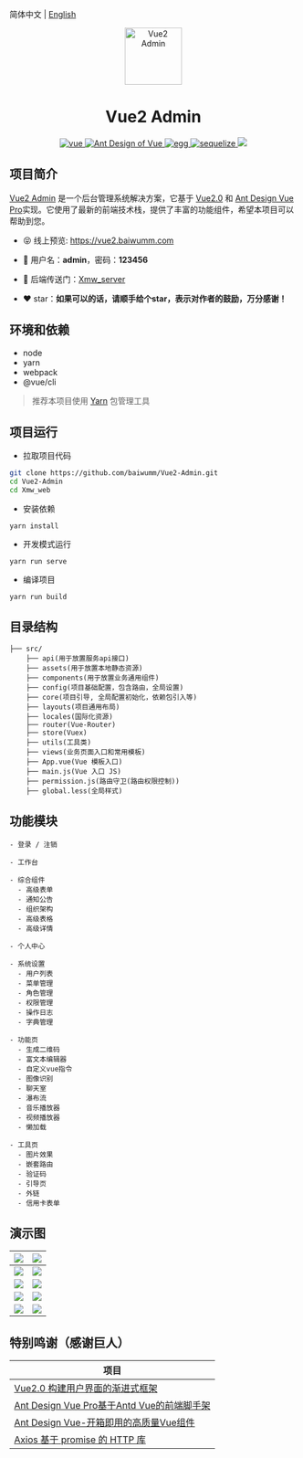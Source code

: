 简体中文 | [English](./README.en-US.md)

<p align="center"><img width="100" src="https://cdn.baiwumm.com/project/vue2-admin/logo.svg" alt="Vue2 Admin"></p>

<h1 align="center">Vue2 Admin</h1>

<p align="center">
  <a href="https://github.com/vuejs/vue/" target="_blank">
    <img src="https://cdn.baiwumm.com/project/vue2-admin/shield/vue.svg" alt="vue">
  </a>
  <a href="https://github.com/vueComponent/ant-design-vue/" target="_blank">
    <img src="https://cdn.baiwumm.com/project/vue2-admin/shield/antd.svg" alt="Ant Design of Vue">
  </a>
  <a href="https://github.com/eggjs/egg/" target="_blank">
    <img src="https://cdn.baiwumm.com/project/vue2-admin/shield/egg.svg" alt="egg">
  </a>
  <a href="https://github.com/sequelize/sequelize/" target="_blank">
    <img src="https://cdn.baiwumm.com/project/vue2-admin/shield/socket.svg" alt="sequelize">
  </a>
  <a>
    <img src="https://cdn.baiwumm.com/project/vue2-admin/shield/build.svg">
  </a>
</p>

## 项目简介

[Vue2 Admin](https://vue2.baiwumm.com/) 是一个后台管理系统解决方案，它基于 [Vue2.0](https://github.com/vuejs/vue/) 和 [Ant Design Vue Pro](https://github.com/vueComponent/ant-design-vue-pro/)实现。它使用了最新的前端技术栈，提供了丰富的功能组件，希望本项目可以帮助到您。

- 😝 线上预览: https://vue2.baiwumm.com

- 🔑 用户名：**admin**，密码：**123456**

- 🔗 后端传送门：[Xmw_server](../Xmw_server)

- ❤️ star：**如果可以的话，请顺手给个star，表示对作者的鼓励，万分感谢！**

## 环境和依赖

- node
- yarn
- webpack
- @vue/cli

> 推荐本项目使用 [Yarn](https://yarnpkg.com/) 包管理工具

## 项目运行

- 拉取项目代码
```bash
git clone https://github.com/baiwumm/Vue2-Admin.git
cd Vue2-Admin
cd Xmw_web
```

- 安装依赖
```
yarn install
```

- 开发模式运行
```
yarn run serve
```

- 编译项目
```
yarn run build
```

## 目录结构

```
├── src/
    ├── api(用于放置服务api接口)
    ├── assets(用于放置本地静态资源)
    ├── components(用于放置业务通用组件)
    ├── config(项目基础配置，包含路由，全局设置)
    ├── core(项目引导, 全局配置初始化，依赖包引入等)
    ├── layouts(项目通用布局)
    ├── locales(国际化资源)
    ├── router(Vue-Router)
    ├── store(Vuex)
    ├── utils(工具类)
    ├── views(业务页面入口和常用模板)
    ├── App.vue(Vue 模板入口)
    ├── main.js(Vue 入口 JS)
    ├── permission.js(路由守卫(路由权限控制))
    ├── global.less(全局样式)
```

## 功能模块

```
- 登录 / 注销

- 工作台

- 综合组件
  - 高级表单
  - 通知公告
  - 组织架构
  - 高级表格
  - 高级详情

- 个人中心

- 系统设置
  - 用户列表
  - 菜单管理
  - 角色管理
  - 权限管理
  - 操作日志
  - 字典管理

- 功能页
  - 生成二维码
  - 富文本编辑器
  - 自定义vue指令
  - 图像识别
  - 聊天室
  - 瀑布流
  - 音乐播放器
  - 视频播放器
  - 懒加载

- 工具页
  - 图片效果
  - 嵌套路由
  - 验证码
  - 引导页
  - 外链
  - 信用卡表单
```

## 演示图

| ![](https://cdn.baiwumm.com/project/vue2-admin/demo/1.jpg!baiwu) | ![](https://cdn.baiwumm.com/project/vue2-admin/demo/2.jpg!baiwu) |
| ------------------------------------------------------------ | ------------------------------------------------------------ |
| ![](https://cdn.baiwumm.com/project/vue2-admin/demo/3.jpg!baiwu) | ![](https://cdn.baiwumm.com/project/vue2-admin/demo/4.jpg!baiwu) |
| ![](https://cdn.baiwumm.com/project/vue2-admin/demo/5.jpg!baiwu) | ![](https://cdn.baiwumm.com/project/vue2-admin/demo/6.jpg!baiwu) |
| ![](https://cdn.baiwumm.com/project/vue2-admin/demo/7.jpg!baiwu) | ![](https://cdn.baiwumm.com/project/vue2-admin/demo/8.jpg!baiwu) |
| ![](https://cdn.baiwumm.com/project/vue2-admin/demo/9.jpg!baiwu) | ![](https://cdn.baiwumm.com/project/vue2-admin/demo/10.jpg!baiwu) |

## 特别鸣谢（感谢巨人）

| 项目                                                          |
| ---------------------------------------------------------------- |
| [Vue2.0 构建用户界面的渐进式框架](https://github.com/vuejs/vue)                              |
| [Ant Design Vue Pro基于Antd Vue的前端脚手架](https://github.com/vueComponent/ant-design-vue-pro)     |
| [Ant Design Vue-开箱即用的高质量Vue组件](https://github.com/vueComponent/ant-design-vue) |
| [Axios 基于 promise 的 HTTP 库](https://github.com/axios/axios)                          |
